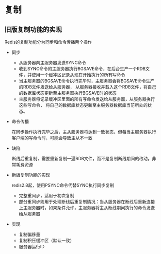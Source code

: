 # 复制

## 旧版复制功能的实现

   Redis的复制功能分为同步和命令传播两个操作 
   
   + 同步
        + 从服务器向主服务器发送SYNC命令
        + 收到SYNC命令的主服务器执行BGSAVE命令，在后台生产一个RDB文件，并使用一个缓冲区记录从现在开始执行的所有写命令
        + 当主服务器的BGSAVE命令执行完毕时，主服务器会将BGSAVE命令生产的RDB文件发送给从服务器，
           从服务器接收并载入这个RDB文件，将自己的数据库状态更新至主服务器执行BGSAVE时的状态
        + 主服务器将记录缓冲区里面的所有写命令发送给从服务器，从服务器执行这些写命令，
          将自己的数据库状态更新至主服务器数据库当前所处的状态。
   + 命令传播
        
        在同步操作执行完毕之后，主从服务器将达到一致状态，但每当主服务器执行客户端的写命令时，可能会导致主从不一致
   
   + 缺陷
        
        断线后重复制，需要重新复制一遍RDB文件，而不是复制断线期间的改动，非常耗费资源               

   +  新版复制功能的实现
        
        redis2.8起，使用PSYNC命令代替SYNC执行同步复制
      + 完整重同步，适用于初次复制
      + 部分重同步则用于处理断线后重复制情况：当从服务器在断线后重新连接上主服务器时，如果条件允许，主服务器将主从断线期间执行的命令发送给从服务器   
   
   
   + 实现
        + 复制偏移量
        + 复制积压缓冲区（默认一致） 
        + 服务器运行ID
        
        